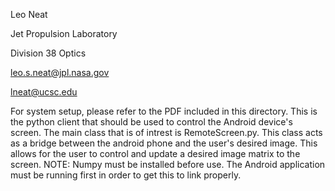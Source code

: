 
Leo Neat

Jet Propulsion Laboratory

Division 38 Optics

leo.s.neat@jpl.nasa.gov

lneat@ucsc.edu

For system setup, please refer to the PDF included in this directory.
This is the python client that should be used to control the Android device's screen. The main class
that is of intrest is RemoteScreen.py. This class acts as a bridge between the android phone and the user's desired image.
This allows for the user to control and update a desired image matrix to the screen. NOTE: Numpy must be installed before use. 
The Android application must be running first in order to get this to link properly.
